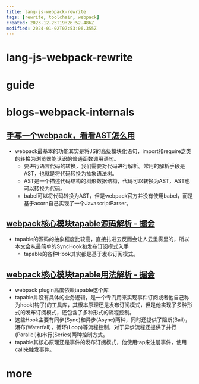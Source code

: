 ```yaml
---
title: lang-js-webpack-rewrite
tags: [rewrite, toolchain, webpack]
created: 2023-12-25T19:26:52.486Z
modified: 2024-01-02T07:53:06.355Z
---
```


# lang-js-webpack-rewrite

# guide

# blogs-webpack-internals

## [手写一个webpack，看看AST怎么用](https://juejin.cn/post/6930877602840182791)

- webpack最基本的功能其实是将JS的高级模块化语句，import和require之类的转换为浏览器能认识的普通函数调用语句。
  - 要进行语言代码的转换，我们需要对代码进行解析。常用的解析手段是AST，也就是将代码转换为抽象语法树。
  - AST是一个描述代码结构的树形数据结构，代码可以转换为AST，AST也可以转换为代码。
  - babel可以将代码转换为AST，但是webpack官方并没有使用babel，而是基于acorn自己实现了一个JavascriptParser。

## [webpack核心模块tapable源码解析 - 掘金](https://juejin.cn/post/6946094725703139358)

- tapable的源码的抽象程度比较高，直接扎进去反而会让人云里雾里的，所以本文会从最简单的SyncHook和发布订阅模式入手
  - tapable的各种Hook其实都是基于发布订阅模式。

## [webpack核心模块tapable用法解析 - 掘金](https://juejin.cn/post/6939794845053485093)

- webpack plugin高度依赖tapable这个库
- tapable并没有具体的业务逻辑，是一个专门用来实现事件订阅或者他自己称为hook(钩子)的工具库，其根本原理还是发布订阅模式，但是他实现了多种形式的发布订阅模式，还包含了多种形式的流程控制。
- 这些Hook主要有同步(Sync)和异步(Async)两种，同时还提供了阻断(Bail)，瀑布(Waterfall)，循环(Loop)等流程控制，对于异步流程还提供了并行(Parallel)和串行(Series)两种控制方式。
- tapable其核心原理还是事件的发布订阅模式，他使用tap来注册事件，使用call来触发事件。
# more
